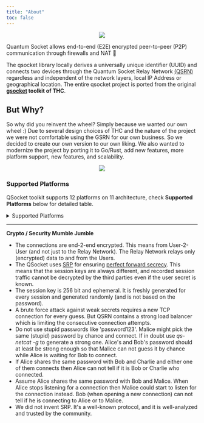 ```yaml
---
title: "About"
toc: false
---
```


[release]: https://github.com/qsocket/qsocket/releases
[release-img]: https://img.shields.io/github/v/release/qsocket/qsocket
[downloads]: https://github.com/qsocket/qsocket/releases
[downloads-img]: https://img.shields.io/github/downloads/qsocket/qsocket/total?logo=github
[issues]: https://github.com/qsocket/qsocket/issues
[issues-img]: https://img.shields.io/github/issues/qsocket/qsocket?color=red
[docker-pulls]: https://img.shields.io/docker/pulls/qsocket/qsocket?logo=docker&label=docker%20pulls
[license]: https://raw.githubusercontent.com/qsocket/qsocket/master/LICENSE
[license-img]: https://img.shields.io/github/license/qsocket/qsocket.svg
[workflow-img]: https://github.com/qsocket/qsocket/actions/workflows/main.yml/badge.svg
[workflow]: https://github.com/qsocket/qsocket/actions/workflows/main.yml
[qsrn]: https://github.com/qsocket/qsrn

<div align="center">
  <img src="../banner.png">
</div>

Quantum Socket allows end-to-end (E2E) encrypted peer-to-peer (P2P) communication through firewalls and NAT 🎉

The qsocket library locally derives a universally unique identifier (UUID) and connects two devices through the Quantum Socket Relay Network [(QSRN)][qsrn] regardless and independent of the network layers, local IP Address or geographical location. The entire qsocket project is ported from the original **[gsocket](https://github.com/hackerschoice/gsocket) toolkit of THC**. 

## But Why?
So why did you reinvent the wheel? Simply because we wanted our own wheel :) Due to several design choices of THC and the nature of the project we were not comfortable using the GSRN for our own business. So we decided to create our own version to our own liking. We also wanted to modernize the project by porting it to Go/Rust, add new features, more platform support, new features, and scalability.

<div align="center">
  <img src="../gorust.jpg">
</div>


### Supported Platforms
QSocket toolkit supports 12 platforms on 11 architecture, check **Supported Platforms** below for detailed table.

<details>
<summary>Supported Platforms</summary>

- ✅ `Supported`
- 🚧 `In progress`
- ❌ `Unsupported`

| **ARCH/OS** | **Linux** | **MacOS** | **Windows** | **Android** | **IOS** | **FreeBSD** | **OpenBSD** | **NetBSD** | **Solaris** | **Illumos** | **Dragonfly** | **AIX** |
|:-----------:|:---------:|:---------:|:-----------:|:-----------:|:-------:|:-----------:|:-----------:|:----------:|:-----------:|:-----------:|:-------------:|:-------:|
|  **AMD64**  |     ✅     |     ✅     |      ✅      |      ✅      |    🚧    |      ✅      |      ✅      |      ✅     |      ✅      |      ✅      |       ✅       |    ❌    |
|  **ARM64**  |     ✅     |     ✅     |      ✅      |      ✅      |    🚧    |      ✅      |      ✅      |      ❌     |      ❌      |      ❌      |       ❌       |    ❌    |
|   **386**   |     ✅     |     ❌     |      ✅      |      ✅      |    ❌    |      ✅      |      ✅      |      ✅     |      ❌      |      ❌      |       ❌       |    ❌    |
|  **ARM32**  |     ✅     |     ❌     |      ✅      |      ✅      |    ❌    |      ✅      |      ✅      |      ✅     |      ❌      |      ❌      |       ❌       |    ❌    |
| **RISCV64** |     🚧     |     ❌     |      ❌      |      ❌      |    ❌    |      🚧      |      ❌      |      ❌     |      ❌      |      ❌      |       ❌       |    ❌    |
|  **MIPS64** |     ✅     |     ❌     |      ❌      |      ❌      |    ❌    |      ❌      |      ❌      |      ❌     |      ❌      |      ❌      |       ❌       |    ❌    |
|  **MIPS32** |     ✅     |     ❌     |      ❌      |      ❌      |    ❌    |      ❌      |      ❌      |      ❌     |      ❌      |      ❌      |       ❌       |    ❌    |
|  **MIPSLE** |     ✅     |     ❌     |      ❌      |      ❌      |    ❌    |      ❌      |      ❌      |      ❌     |      ❌      |      ❌      |       ❌       |    ❌    |
|  **PPC64**  |     ✅     |     ❌     |      ❌      |      ❌      |    ❌    |      ❌      |      🚧      |      ❌     |      ❌      |      ❌      |       ❌       |    🚧    |
| **PPC64LE** |     ✅     |     ❌     |      ❌      |      ❌      |    ❌    |      ❌      |      ❌      |      ❌     |      ❌      |      ❌      |       ❌       |    ❌    |
|  **S390X**  |     ✅     |     ❌     |      ❌      |      ❌      |    ❌    |      ❌      |      ❌      |      ❌     |      ❌      |      ❌      |       ❌       |    ❌    |

</details>

---

**Crypto / Security Mumble Jumble**
- The connections are end-2-end encrypted. This means from User-2-User (and not just to the Relay Network). The Relay Network relays only (encrypted) data to and from the Users.
- The QSocket uses [SRP](https://en.wikipedia.org/wiki/Secure_Remote_Password_protocol) for ensuring [perfect forward secrecy](https://en.wikipedia.org/wiki/Forward_secrecy). This means that the session keys are always different, and recorded session traffic cannot be decrypted by the third parties even if the user secret is known.
- The session key is 256 bit and ephemeral. It is freshly generated for every session and generated randomly (and is not based on the password).
- A brute force attack against weak secrets requires a new TCP connection for every guess. But QSRN contains a strong load balancer which is limiting the consecutive connection attempts.
- Do not use stupid passwords like 'password123'. Malice might pick the same (stupid) password by chance and connect. If in doubt use *qs-netcat -g* to generate a strong one. Alice's and Bob's password should at least be strong enough so that Malice can not guess it by chance while Alice is waiting for Bob to connect.
- If Alice shares the same password with Bob and Charlie and either one of them connects then Alice can not tell if it is Bob or Charlie who connected.
- Assume Alice shares the same password with Bob and Malice. When Alice stops listening for a connection then Malice could start to listen for the connection instead. Bob (when opening a new connection) can not tell if he is connecting to Alice or to Malice.
- We did not invent SRP. It's a well-known protocol, and it is well-analyzed and trusted by the community. 

